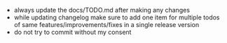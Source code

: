 - always update the docs/TODO.md after making any changes
- while updating changelog make sure to add one item for multiple todos of same features/improvements/fixes in a single release version
- do not try to commit without my consent